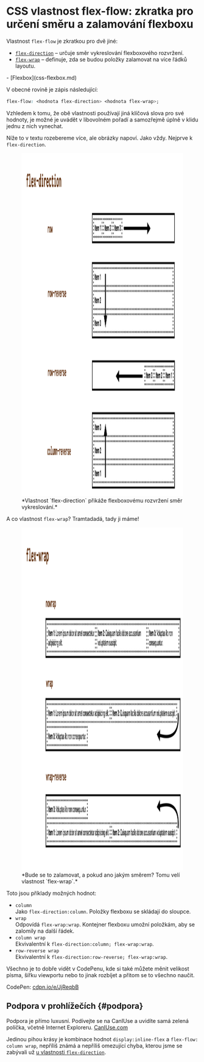 # CSS vlastnost flex-flow: zkratka pro určení směru a zalamování flexboxu

Vlastnost `flex-flow` je zkratkou pro dvě jiné:

- [`flex-direction`](css-flex-direction.md) – určuje směr vykreslování flexboxového rozvržení.
- [`flex-wrap`](css-flex-wrap.md) – definuje, zda se budou položky zalamovat na více řádků layoutu.

<div class="related web-only" markdown="1">
- [Flexbox](css-flexbox.md)
</div>

V obecné rovině je zápis následující:

```css
flex-flow: <hodnota flex-direction> <hodnota flex-wrap>;
```

Vzhledem k tomu, že obě vlastnosti používají jiná klíčová slova pro své hodnoty, je možné je uvádět v libovolném pořadí a samozřejmě úplně v klidu jednu z nich vynechat.

<!-- AdSnippet -->

Níže to v textu rozebereme více, ale obrázky napoví. Jako vždy. Nejprve k `flex-direction`.

<figure>
<img src="../dist/images/original/vdlayout/css-flex-direction.png" width="1600" height="900" alt="CSS vlastnost flex-direction">
<figcaption markdown="1">
*Vlastnost `flex-direction` přikáže flexboxovému rozvržení směr vykreslování.*
</figcaption>
</figure>

A co vlastnost `flex-wrap`? Tramtadadá, tady ji máme!

<figure>
<img src="../dist/images/original/vdlayout/css-flex-wrap.png" width="1600" height="900" alt="CSS vlastnost flex-wrap">
<figcaption markdown="1">
*Bude se to zalamovat, a pokud ano jakým směrem? Tomu velí vlastnost `flex-wrap`.*
</figcaption>
</figure>

Toto jsou příklady možných hodnot:

- `column`  
Jako `flex-direction:column`. Položky flexboxu se skládají do sloupce.
- `wrap`  
Odpovídá `flex-wrap:wrap`. Kontejner flexboxu umožní položkám, aby se zalomily na další řádek.
- `column wrap`  
Ekvivalentní k `flex-direction:column; flex-wrap:wrap`.
- `row-reverse wrap`  
Ekvivalentní k `flex-direction:row-reverse; flex-wrap:wrap`.

Všechno je to dobře vidět v CodePenu, kde si také můžete měnit velikost písma, šířku viewportu nebo to jinak rozbíjet a přitom se to všechno naučit.

CodePen: [cdpn.io/e/JjReqbB](https://codepen.io/machal/pen/JjReqbB?editors=0000)

## Podpora v prohlížečích {#podpora}

Podpora je přímo luxusní. Podívejte se na CanIUse a uvidíte samá zelená políčka, včetně Internet Exploreru. [CanIUse.com](https://caniuse.com/mdn-css_properties_flex-flow)

Jedinou pihou krásy je kombinace hodnot `display:inline-flex` a `flex-flow: column wrap`, nepříliš známá a nepříliš omezující chyba, kterou jsme se zabývali už [u vlastnosti `flex-direction`](css-flex-direction.md).

<!-- AdSnippet -->
